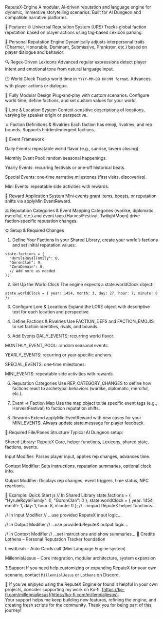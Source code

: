 ReputeX‑Engine
A modular, AI‑driven reputation and language engine for dynamic, immersive storytelling scenarios. Built for AI Dungeon and compatible narrative platforms.

🚀 Features
🌐 Universal Reputation System (URS) Tracks global faction reputation based on player actions using tag‑based Lexicon parsing.

🧍 Personal Reputation Engine Dynamically adjusts interpersonal traits (Charmer, Honorable, Dominant, Submissive, Prankster, etc.) based on player dialogue and behavior.

🔍 Regex‑Driven Lexicons Advanced regular expressions detect player intent and emotional tone from natural language input.

🕛 World Clock Tracks world time in `YYYY‑MM‑DD HH:MM format`. Advances with player actions or dialogue.

🧩 Fully Modular Design Plug‑and‑play with custom scenarios. Configure world time, define factions, and set custom values for your world.

📖 Lore & Location System Context‑sensitive descriptions of locations, varying by speaker origin or perspective.

⚔️ Faction Definitions & Rivalries Each faction has emoji, rivalries, and rep bounds. Supports hidden/emergent factions.

📅 Event Framework

Daily Events: repeatable world flavor (e.g., sunrise, tavern closing).

Monthly Event Pool: random seasonal happenings.

Yearly Events: recurring festivals or one‑off historical beats.

Special Events: one‑time narrative milestones (first visits, discoveries).

Mini Events: repeatable side activities with rewards.

🎁 Reward Application System Mini‑events grant items, boosts, or reputation shifts via applyMiniEventReward.

⚖️ Reputation Categories & Event Mapping Categories (warlike, diplomatic, merciful, etc.) and event tags (HarvestFestival, TwilightMoon) drive faction‑specific reputation changes.

⚙️ Setup & Required Changes
1. Define Your Factions
In your Shared Library, create your world’s factions and set initial reputation values:

```
state.factions = {
  "HyruleRoyalFamily": 0,
  "GoronClan": 0,
  "ZoraDomain": 0,
  // Add more as needed
};
```
2. Set Up the World Clock
The engine expects a state.worldClock object:

```
state.worldClock = { year: 1454, month: 3, day: 27, hour: 7, minute: 0 };
```
3. Configure Lore & Locations
Expand the LORE object with descriptive text for each location and perspective.

4. Define Factions & Rivalries
Use FACTION_DEFS and FACTION_EMOJIS to set faction identities, rivals, and bounds.

5. Add Events
DAILY_EVENTS: recurring world flavor.

MONTHLY_EVENT_POOL: random seasonal events.

YEARLY_EVENTS: recurring or year‑specific anchors.

SPECIAL_EVENTS: one‑time milestones.

MINI_EVENTS: repeatable side activities with rewards.

6. Reputation Categories
Use REP_CATEGORY_CHANGES to define how factions react to archetypal behaviors (warlike, diplomatic, merciful, etc.).

7. Event → Faction Map
Use the map object to tie specific event tags (e.g., HarvestFestival) to faction reputation shifts.

8. Rewards
Extend applyMiniEventReward with new cases for your MINI_EVENTS. Always update state.message for player feedback.

🔄 Required File/Panes Structure
Typical AI Dungeon setup:

Shared Library: ReputeX Core, helper functions, Lexicons, shared state, factions, events.

Input Modifier: Parses player input, applies rep changes, advances time.

Context Modifier: Sets instructions, reputation summaries, optional clock info.

Output Modifier: Displays rep changes, event triggers, time status, NPC reactions.

🧩 Example: Quick Start
js
// In Shared Library
state.factions = { "HyruleRoyalFamily": 0, "GoronClan": 0 };
state.worldClock = { year: 1454, month: 1, day: 1, hour: 8, minute: 0 };
// ...import ReputeX helper functions...

// In Input Modifier
// ...use provided ReputeX input logic...

// In Output Modifier
// ...use provided ReputeX output logic...

// In Context Modifier
// ...set instructions and show summaries...
🙌 Credits
Lothens – Personal Reputation Tracker foundation

LewdLeah – Auto‑Cards call (Mini Language Engine system)

MillennialJesus – Core integration, modular architecture, system expansion

❓ Support
If you need help customizing or expanding ReputeX for your own scenario, contact `MillennialJesus` or `Lothens` on Discord.

💖 If you’ve enjoyed using the ReputeX Engine or found it helpful in your own projects, consider supporting my work on Ko‑fi: [https://ko-fi.com/millennialjesus](https://ko-fi.com/millennialjesus).  
Your support helps me keep building new features, refining the engine, and creating fresh scripts for the community. Thank you for being part of this journey!
